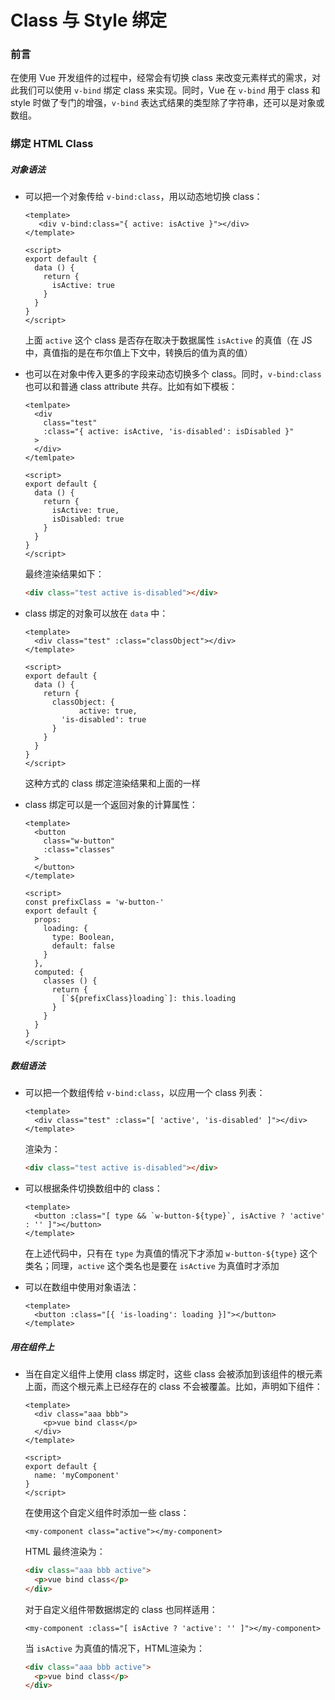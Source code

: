 # Class 与 Style 绑定

### 前言

在使用 Vue 开发组件的过程中，经常会有切换 class 来改变元素样式的需求，对此我们可以使用 `v-bind` 绑定 class 来实现。同时，Vue 在 `v-bind` 用于 class 和 style 时做了专门的增强，`v-bind` 表达式结果的类型除了字符串，还可以是对象或数组。

### 绑定 HTML Class

##### 对象语法

- 可以把一个对象传给  `v-bind:class`，用以动态地切换 class：

  ```vue
  <template>
     <div v-bind:class="{ active: isActive }"></div>
  </template>
  
  <script>
  export default {
    data () {
      return {
        isActive: true
      }
    }
  }
  </script>
  ```

  上面 `active` 这个 class 是否存在取决于数据属性 `isActive` 的真值（在 JS 中，真值指的是在布尔值上下文中，转换后的值为真的值）

- 也可以在对象中传入更多的字段来动态切换多个 class。同时，`v-bind:class` 也可以和普通 class attribute 共存。比如有如下模板：

  ```vue
  <temlpate>
    <div 
      class="test" 
      :class="{ active: isActive, 'is-disabled': isDisabled }"
    >
    </div>
  </temlpate>
  
  <script>
  export default {
    data () {
      return {
        isActive: true,
        isDisabled: true
      }
    }
  }
  </script>
  ```

  最终渲染结果如下：

  ```html
  <div class="test active is-disabled"></div>
  ```

- class 绑定的对象可以放在 `data` 中：

  ```vue
  <template>
    <div class="test" :class="classObject"></div>
  </template>
  
  <script>
  export default {
    data () {
      return {
        classObject: {
  			  active: true,
          'is-disabled': true
        }
      }
    }
  }
  </script>
  ```

  这种方式的 class 绑定渲染结果和上面的一样

- class 绑定可以是一个返回对象的计算属性：

  ```vue
  <template>
    <button
      class="w-button"
      :class="classes"
    >  
    </button>
  </template>
  
  <script>
  const prefixClass = 'w-button-'
  export default {
    props: 
      loading: {
        type: Boolean,
        default: false
      }
    },
    computed: {
      classes () {
        return {
          [`${prefixClass}loading`]: this.loading
        }
      }
    }
  }
  </script>
  ```


##### 数组语法

- 可以把一个数组传给 `v-bind:class`，以应用一个 class 列表：

  ```vue
  <template>
    <div class="test" :class="[ 'active', 'is-disabled' ]"></div>
  </template>
  ```

  渲染为：

  ```html
  <div class="test active is-disabled"></div>
  ```

- 可以根据条件切换数组中的 class：

  ```vue
  <template>
    <button :class="[ type && `w-button-${type}`, isActive ? 'active' : '' ]"></button>
  </template>
  ```

  在上述代码中，只有在 `type` 为真值的情况下才添加 `w-button-${type}` 这个类名；同理，`active` 这个类名也是要在 `isActive` 为真值时才添加

- 可以在数组中使用对象语法：

  ```vue
  <template>
    <button :class="[{ 'is-loading': loading }]"></button>
  </template>
  ```

##### 用在组件上

- 当在自定义组件上使用 class 绑定时，这些 class 会被添加到该组件的根元素上面，而这个根元素上已经存在的 class 不会被覆盖。比如，声明如下组件：

  ```vue
  <template>
    <div class="aaa bbb">
      <p>vue bind class</p>
    </div>
  </template>
  
  <script>
  export default {
    name: 'myComponent'
  }
  </script>
  ```

  在使用这个自定义组件时添加一些 class：

  ```vue
  <my-component class="active"></my-component>
  ```

  HTML 最终渲染为：

  ```html
  <div class="aaa bbb active">
    <p>vue bind class</p>
  </div>
  ```

  对于自定义组件带数据绑定的 class 也同样适用：

  ```vue
  <my-component :class="[ isActive ? 'active': '' ]"></my-component>
  ```

  当 `isActive` 为真值的情况下，HTML渲染为：

  ```html
  <div class="aaa bbb active">
    <p>vue bind class</p>
  </div>
  ```

  




